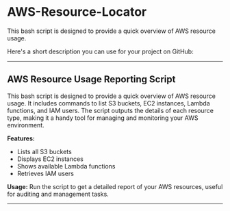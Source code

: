 # AWS-Resource-Locator
This bash script is designed to provide a quick overview of AWS resource usage.

Here's a short description you can use for your project on GitHub:

---

## AWS Resource Usage Reporting Script

This bash script is designed to provide a quick overview of AWS resource usage. It includes commands to list S3 buckets, EC2 instances, Lambda functions, and IAM users. The script outputs the details of each resource type, making it a handy tool for managing and monitoring your AWS environment.

**Features:**
- Lists all S3 buckets
- Displays EC2 instances
- Shows available Lambda functions
- Retrieves IAM users

**Usage:**
Run the script to get a detailed report of your AWS resources, useful for auditing and management tasks.

---

